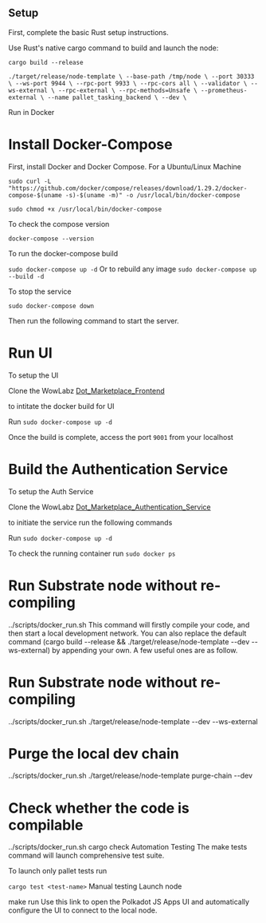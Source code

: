 ## Setup ##
First, complete the basic Rust setup instructions.

Use Rust's native cargo command to build and launch the node:

`cargo build --release`

`./target/release/node-template \
    --base-path /tmp/node \
    --port 30333 \
    --ws-port 9944 \
    --rpc-port 9933 \
    --rpc-cors all \
    --validator \
    --ws-external \
    --rpc-external \
    --rpc-methods=Unsafe \
    --prometheus-external \
    --name pallet_tasking_backend \
    --dev \`

Run in Docker

# Install Docker-Compose

First, install Docker and Docker Compose.
For a Ubuntu/Linux Machine

`sudo curl -L "https://github.com/docker/compose/releases/download/1.29.2/docker-compose-$(uname -s)-$(uname -m)" -o /usr/local/bin/docker-compose`

`sudo chmod +x /usr/local/bin/docker-compose`

To check the compose version

`docker-compose --version`

To run the docker-compose build

`sudo docker-compose up -d` Or to rebuild any image `sudo docker-compose up --build -d` 

To stop the service

`sudo docker-compose down`

Then run the following command to start the server.

# Run UI

To setup the UI

Clone the WowLabz [Dot_Marketplace_Frontend](https://github.com/WowLabz/tasking_frontend.git)

to intitate the docker build for UI

Run `sudo docker-compose up -d`

Once the build is complete, access the port `9001` from your localhost

# Build the Authentication Service

To setup the Auth Service

Clone the WowLabz [Dot_Marketplace_Authentication_Service](https://github.com/WowLabz/authentication_service.git)

to initiate the service run the following commands

Run `sudo docker-compose up -d`

To check the running container run `sudo docker ps`

# Run Substrate node without re-compiling



../scripts/docker_run.sh
This command will firstly compile your code, and then start a local development network. You can also replace the default command (cargo build --release && ./target/release/node-template --dev --ws-external) by appending your own. A few useful ones are as follow.





# Run Substrate node without re-compiling
../scripts/docker_run.sh ./target/release/node-template --dev --ws-external

# Purge the local dev chain
../scripts/docker_run.sh ./target/release/node-template purge-chain --dev

# Check whether the code is compilable
../scripts/docker_run.sh cargo check
Automation Testing
The make tests command will launch comprehensive test suite.

To launch only pallet tests run

`cargo test <test-name>`
Manual testing
Launch node

make run
Use this link to open the Polkadot JS Apps UI and automatically configure the UI to connect to the local node.

